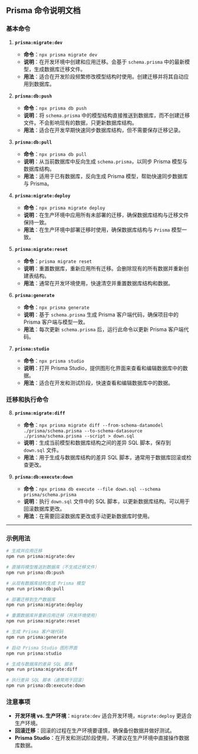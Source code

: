 ## Prisma 命令说明文档

### 基本命令

1. **`prisma:migrate:dev`**
   - **命令**：`npx prisma migrate dev`
   - **说明**：在开发环境中创建和应用迁移。会基于 `schema.prisma` 中的最新模型，生成数据库迁移文件。
   - **用法**：适合在开发阶段频繁修改模型结构时使用。创建迁移并将其自动应用到数据库。

2. **`prisma:db:push`**
   - **命令**：`npx prisma db push`
   - **说明**：将 `schema.prisma` 中的模型结构直接推送到数据库，而不创建迁移文件。不会影响现有的数据，只更新数据库结构。
   - **用法**：适合在开发早期快速同步数据库结构，但不需要保存迁移记录。

3. **`prisma:db:pull`**
   - **命令**：`npx prisma db pull`
   - **说明**：从当前数据库中反向生成 `schema.prisma`，以同步 Prisma 模型与数据库结构。
   - **用法**：适用于已有数据库，反向生成 Prisma 模型，帮助快速同步数据库与 Prisma。

4. **`prisma:migrate:deploy`**
   - **命令**：`npx prisma migrate deploy`
   - **说明**：在生产环境中应用所有未部署的迁移，确保数据库结构与迁移文件保持一致。
   - **用法**：在生产环境中部署迁移时使用，确保数据库结构与 `Prisma` 模型一致。

5. **`prisma:migrate:reset`**
   - **命令**：`prisma migrate reset`
   - **说明**：重置数据库，重新应用所有迁移。会删除现有的所有数据并重新创建表结构。
   - **用法**：通常在开发环境使用，快速清空并重置数据库结构和数据。

6. **`prisma:generate`**
   - **命令**：`npx prisma generate`
   - **说明**：基于 `schema.prisma` 生成 Prisma 客户端代码，确保项目中的 Prisma 客户端与模型一致。
   - **用法**：每次更新 `schema.prisma` 后，运行此命令以更新 Prisma 客户端代码。

7. **`prisma:studio`**
   - **命令**：`npx prisma studio`
   - **说明**：打开 Prisma Studio，提供图形化界面来查看和编辑数据库中的数据。
   - **用法**：适合在开发和测试阶段，快速查看和编辑数据库中的数据。

### 迁移和执行命令

8. **`prisma:migrate:diff`**
   - **命令**：`npx prisma migrate diff --from-schema-datamodel ./prisma/schema.prisma --to-schema-datasource ./prisma/schema.prisma --script > down.sql`
   - **说明**：生成当前模型和数据库结构之间的差异 SQL 脚本，保存到 `down.sql` 文件。
   - **用法**：用于生成与数据库结构的差异 SQL 脚本，通常用于数据库回滚或检查更改。

9. **`prisma:db:execute:down`**
   - **命令**：`npx prisma db execute --file down.sql --schema prisma/schema.prisma`
   - **说明**：执行 `down.sql` 文件中的 SQL 脚本，以更新数据库结构。可以用于回滚数据库更改。
   - **用法**：在需要回滚数据库更改或手动更新数据库时使用。

---

### 示例用法

```bash
# 生成并应用迁移
npm run prisma:migrate:dev

# 直接将模型推送到数据库（不生成迁移文件）
npm run prisma:db:push

# 从现有数据库结构生成 Prisma 模型
npm run prisma:db:pull

# 部署迁移到生产数据库
npm run prisma:migrate:deploy

# 重置数据库并重新应用迁移（开发环境使用）
npm run prisma:migrate:reset

# 生成 Prisma 客户端代码
npm run prisma:generate

# 启动 Prisma Studio 图形界面
npm run prisma:studio

# 生成与数据库的差异 SQL 脚本
npm run prisma:migrate:diff

# 执行差异 SQL 脚本（通常用于回滚）
npm run prisma:db:execute:down
```

### 注意事项

- **开发环境 vs. 生产环境**：`migrate:dev` 适合开发环境，`migrate:deploy` 更适合生产环境。
- **回滚迁移**：回滚的过程在生产环境要谨慎，确保备份数据并做好测试。
- **Prisma Studio**：在开发和测试阶段使用，不建议在生产环境中直接操作数据库数据。
